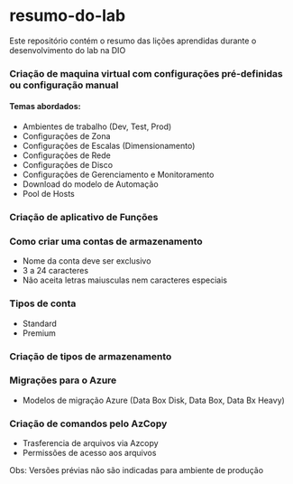 # resumo-do-lab
Este repositório contém o resumo das lições aprendidas durante o desenvolvimento do lab na DIO

### Criação de maquina virtual com configurações pré-definidas ou configuração manual

#### Temas abordados:
- Ambientes de trabalho (Dev, Test, Prod)
- Configurações de Zona
- Configurações de Escalas (Dimensionamento)
- Configurações de Rede
- Configurações de Disco
- Configurações de Gerenciamento e Monitoramento
- Download do modelo de Automação
- Pool de Hosts

### Criação de aplicativo de Funções

### Como criar uma contas de armazenamento
- Nome da conta deve ser exclusivo
- 3 a 24 caracteres
- Não aceita letras maiusculas nem caracteres especiais

### Tipos de conta
- Standard
- Premium

### Criação de tipos de armazenamento

### Migrações para o Azure
- Modelos de migração Azure (Data Box Disk, Data Box, Data Bx Heavy)

### Criação de comandos pelo AzCopy
- Trasferencia de arquivos via Azcopy
- Permissões de acesso aos arquivos


Obs: Versões prévias não são indicadas para ambiente de produção
